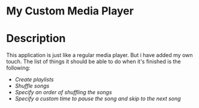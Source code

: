 # My Custom Media Player
<h1>Description</h1>
<p>This application is just like a regular media player. But i have added my own touch.
The list of things it should be able to do when it's finished is the following:
    <ul>
        <li> <i>Create playlists</i>
        <li> <i>Shuffle songs</i>
        <li> <i>Specify an order of shuffling the songs</i>
        <li> <i>Specify a custom time to pause the song and skip to the next song</i>
    </ul>
</p>